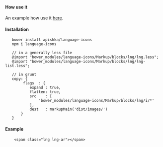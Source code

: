 #### How use it

An example how use it [here](https://apishka.github.io/language-icons/#!/).

#### Installation

       bower install apishka/language-icons
       npm i language-icons
       
       // in a generally less file
       @import "bower_modules/language-icons/Markup/blocks/lng/lng.less";
       @import "bower_modules/language-icons/Markup/blocks/lng/lng-list.less";
       
       // in grunt
       copy: {
            flags  : {
               expand : true,
               flatten: true,
               src    : [
                   'bower_modules/language-icons/Markup/blocks/lng/i/*'
               ],
               dest   : markupMain('dist/images/')
           }
       }


#### Example

        <span class="lng lng-ar"></span> 